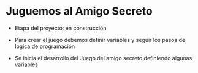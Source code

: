 <h1>Juguemos al Amigo Secreto</h1>

- Etapa del proyecto: en construcción

- Para crear el juego debemos definir variables y seguir los pasos de logica de programación

- Se inicia el desarrollo del Juego del amigo secreto definiendo algunas variables
